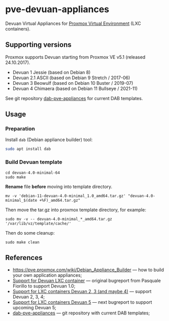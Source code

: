 # pve-devuan-appliances

Devuan Virtual Appliances for [Proxmox Virtual Environment](https://proxmox.com/en/) (LXC containers).

## Supporting versions

Proxmox supports Devuan starting from Proxmox VE v5.1 (released 24.10.2017).

* Devuan 1 Jessie (based on Debian 8)
* Devuan 2.1 ASCII (based on Debian 9 Stretch / 2017-06)
* Devuan 3 Beowulf (based on Debian 10 Buster / 2019-07)
* Devuan 4 Chimaera (based on Debian 11 Bullseye / 2021-11)

See git repository [dab-pve-appliances](https://git.proxmox.com/?p=dab-pve-appliances.git;a=tree) for current DAB templates.

## Usage

### Preparation

Install `dab` (Debian appliance builder) tool:

```sh
sudo apt install dab
```

### Build Devuan template

```shell
cd devuan-4.0-minimal-64
sudo make
```

**Rename** file **before** moving into template directory.

```shell
mv -v 'debian-11-devuan-4.0-minimal_1.0_amd64.tar.gz' "devuan-4.0-minimal_$(date +%F)_amd64.tar.gz"
```
Then move the tar.gz into proxmox template directory, for example:

```shell
sudo mv -v -- devuan-4.0-minimal_*_amd64.tar.gz '/var/lib/vz/template/cache/'
```

Then do some cleanup:

```shell
sudo make clean
```

## References

* https://pve.proxmox.com/wiki/Debian_Appliance_Builder — how to build your own application appliances;
* [Support for Devuan LXC container](https://bugzilla.proxmox.com/show_bug.cgi?id=1668) — original bugreport from Pasquale Fiorillo to support Devuan 1.0;
* [Support for LXC containers Devuan 2, 3 (and maybe 4)](https://bugzilla.proxmox.com/show_bug.cgi?id=3096) — support Devuan 2, 3, 4;
* [Support for LXC containers Devuan 5](https://bugzilla.proxmox.com/show_bug.cgi?id=4007) — next bugreport to support upcoming Devuan 5;
* [dab-pve-appliances](https://git.proxmox.com/?p=dab-pve-appliances.git;a=tree) — git repository with current DAB templates;

